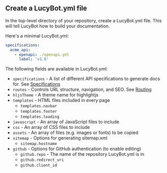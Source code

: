 ## Create a LucyBot.yml file
In the top-level directory of your repository, create a LucyBot.yml
file.  This will tell LucyBot how to build your documentation.

Here's a minimal LucyBot.yml:
```yaml
specifications:
  acme_api:
    - openapi: ./openapi.yml
      label: 'v1.0'
```

The following fields are available in LucyBot.yml:

* `specifications` - A list of different API specifications to generate docs for. See [Specifications](Specifications)
* `routes` - Controls URL structure, navigation, and SEO. See [Routing](Routing)
* `hljsTheme` - A theme name for highlightjs
* `templates` - HTML files included in every page
  * `templates.navbar`
  * `templates.footer`
  * `templates.loading`
* `javascript` - An array of JavaScript files to include
* `css` - An array of CSS files to include
* `assets` - An array of files (e.g. images or fonts) to be copied
* `sitemap` - Options for generating sitemap.xml
  * `sitemap.hostname`
* `github` - Options for GitHub authentication (to enable editing)
  * `github.repo` - The name of the repository LucyBot.yml is in
  * `github.redirect_uri`
  * `github.client_id`


